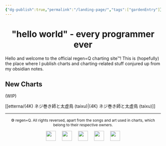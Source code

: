 ```yaml
---
{"dg-publish":true,"permalink":"/landing-page/","tags":["gardenEntry"]}
---
```


<h1 style="text-align: center;">"hello world" - every programmer ever</h1>
Hello and welcome to the official regen=Q charting site™! This is (hopefully) the place where I publish charts and charting-related stuff conjured up from my obsidian notes.

## New Charts
(WIP)

[[etterna/(4K) ネジ巻き師と太虚鳥 (taixu)\|(4K) ネジ巻き師と太虚鳥 (taixu)]]

---
<p style="text-align: center; font-size: 12px;">🄯 regen=Q. All rights reversed, apart from the songs and art used in charts, which belong to their respective owners.</p>
<div style="display: flex; flex-direction: row; justify-content: center; gap: 20px;">
	<a href="https://www.youtube.com/@regen-Q"><img src="assets/youtube.svg" width="32"></a>
	<a href="https://space.bilibili.com/3546594718780149"><img src="assets/bilibili.svg" width="32"></a>
	<a href="https://regenq.itch.io/"><img src="assets/itch.svg" width="32"></a>
	<a href="https://bsky.app/profile/regen-q.bsky.social"><img src="assets/bluesky.svg" width="32"></a>
	<a href="https://github.com/keannyooi"><img src="assets/github.svg" width="32"></a>
</div>